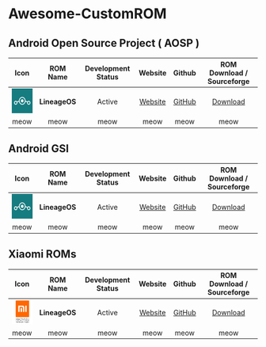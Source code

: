 # Awesome-CustomROM

## Android Open Source Project ( AOSP )

|                          Icon                          |   ROM Name    | Development Status |              Website              |                 Github                 |         ROM Download / Sourceforge          |
| :----------------------------------------------------: | :-----------: | :----------------: | :-------------------------------: | :------------------------------------: | :-----------------------------------------: |
| <img src="Icons/lineageos.png" width="50" height="50"> | **LineageOS** |       Active       | [Website](https://lineageos.org/) | [GitHub](https://github.com/LineageOS) | [Download](https://download.lineageos.org/) |
|                          meow                          |     meow      |        meow        |               meow                |                  meow                  |                    meow                     |

## Android GSI

|                          Icon                          |   ROM Name    | Development Status |              Website              |                 Github                 |         ROM Download / Sourceforge          |
| :----------------------------------------------------: | :-----------: | :----------------: | :-------------------------------: | :------------------------------------: | :-----------------------------------------: |
| <img src="Icons/lineageos.png" width="50" height="50"> | **LineageOS** |       Active       | [Website](https://lineageos.org/) | [GitHub](https://github.com/LineageOS) | [Download](https://download.lineageos.org/) |
|                          meow                          |     meow      |        meow        |               meow                |                  meow                  |                    meow                     |

## Xiaomi ROMs

|                         Icon                          |   ROM Name    | Development Status |            Website            |                Github                 |       ROM Download / Sourceforge        |
| :---------------------------------------------------: | :-----------: | :----------------: | :---------------------------: | :-----------------------------------: | :-------------------------------------: |
| <img src="Icons/xiaomieu.png" width="50" height="50"> | **LineageOS** |       Active       | [Website](https://xiaomi.eu/) | [GitHub](https://github.com/xiaomieu) | [Download](https://download.xiaomi.eu/) |
|                         meow                          |     meow      |        meow        |             meow              |                 meow                  |                  meow                   |
